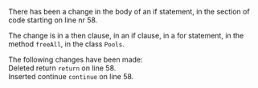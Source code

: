 There has been a change in the body of an if statement, in the section of code starting on line nr 58.
  
The change is in a then clause, in an if clause, in a for statement, in the method ```freeAll```, in the class ```Pools```.
  
The following changes have been made:  
Deleted return ```return``` on line 58.  
Inserted continue ```continue``` on line 58.  
